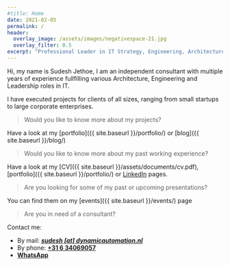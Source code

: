 ```yaml
---
#title: Home
date: 2021-02-05
permalink: /
header:
  overlay_image: /assets/images/negativespace-21.jpg
  overlay_filter: 0.5
excerpt: "Professional Leader in IT Strategy, Engineering, Architecture, Cloud & Data."
---
```


Hi, my name is Sudesh Jethoe, I am an independent consultant with multiple years of experience fullfilling various Architecture, Engineering and Leadership roles in IT.

I have executed projects for clients of all sizes, ranging from small startups to large corporate enterprises.

> Would you like to know more about my projects?

Have a look at my [portfolio]({{ site.baseurl }}/portfolio/) or [blog]({{ site.baseurl }}/blog/)

> Would you like to know more about my past working experience?

Have a look at my [CV]({{ site.baseurl }}/assets/documents/cv.pdf), [portfolio]({{ site.baseurl }}/portfolio/) or [LinkedIn](https://www.linkedin.com/in/sudeshjethoe) pages.

> Are you looking for some of my past or upcoming presentations?

You can find them on my [events]({{ site.baseurl }}/events/) page

> Are you in need of a consultant?

Contact me:

  - By mail: [**_sudesh [at] dynamicautomation.nl_**](mailto:&#115;&#117;&#100;&#101;&#115;&#104;&#64;&#100;&#121;&#110;&#97;&#109;&#105;&#99;&#97;&#117;&#116;&#111;&#109;&#97;&#116;&#105;&#111;&#110;&#46;&#110;&#108;)
  - By phone: [**+31 6 34069057**](tel:+31634069057)
  - [**WhatsApp**](https://wa.me/31634069057?text=Hi+Sudesh%2c+I+would+like+to+get+in+touch+with+you+for%3a+)

